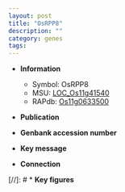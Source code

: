 ```yaml
---
layout: post
title: "OsRPP8"
description: ""
category: genes
tags: 
---
```


* **Information**  
    + Symbol: OsRPP8  
    + MSU: [LOC_Os11g41540](http://rice.uga.edu/cgi-bin/ORF_infopage.cgi?orf=LOC_Os11g41540)  
    + RAPdb: [Os11g0633500](http://rapdb.dna.affrc.go.jp/viewer/gbrowse_details/irgsp1?name=Os11g0633500)  

* **Publication**  

* **Genbank accession number**  

* **Key message**  

* **Connection**  

[//]: # * **Key figures**  


